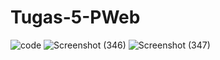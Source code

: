 # Tugas-5-PWeb
![code](https://github.com/fathurazka/Tugas-5-PWeb/assets/143975815/25bc05b5-30c8-4af2-afe6-3dcfd04d27de)
![Screenshot (346)](https://github.com/fathurazka/Tugas-5-PWeb/assets/143975815/c122044b-2b45-403d-9bf7-13ac11e9b875)
![Screenshot (347)](https://github.com/fathurazka/Tugas-5-PWeb/assets/143975815/d0ac2cc1-ba52-4981-9e56-bed9041624b2)
